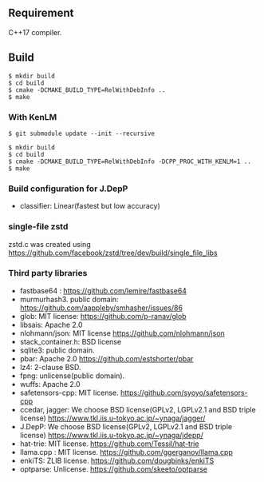 ## Requirement

C++17 compiler.

## Build

```
$ mkdir build
$ cd build
$ cmake -DCMAKE_BUILD_TYPE=RelWithDebInfo ..
$ make
```

### With KenLM

```
$ git submodule update --init --recursive

$ mkdir build
$ cd build
$ cmake -DCMAKE_BUILD_TYPE=RelWithDebInfo -DCPP_PROC_WITH_KENLM=1 ..
$ make
```

### Build configuration for J.DepP

* classifier: Linear(fastest but low accuracy)

### single-file zstd

zstd.c was created using https://github.com/facebook/zstd/tree/dev/build/single_file_libs

### Third party libraries

* fastbase64 : https://github.com/lemire/fastbase64
* murmurhash3. public domain: https://github.com/aappleby/smhasher/issues/86
* glob: MIT license: https://github.com/p-ranav/glob
* libsais: Apache 2.0
* nlohmann/json: MIT license https://github.com/nlohmann/json
* stack_container.h: BSD license
* sqlite3: public domain.
* pbar: Apache 2.0 https://github.com/estshorter/pbar
* lz4: 2-clause BSD.
* fpng: unlicense(public domain).
* wuffs: Apache 2.0
* safetensors-cpp: MIT license. https://github.com/syoyo/safetensors-cpp
* ccedar, jagger: We choose BSD license(GPLv2, LGPLv2.1 and BSD triple license) https://www.tkl.iis.u-tokyo.ac.jp/~ynaga/jagger/
* J.DepP: We choose BSD license(GPLv2, LGPLv2.1 and BSD triple license) https://www.tkl.iis.u-tokyo.ac.jp/~ynaga/jdepp/
* hat-trie: MIT license. https://github.com/Tessil/hat-trie
* llama.cpp : MIT license. https://github.com/ggerganov/llama.cpp
* enkiTS: ZLIB license. https://github.com/dougbinks/enkiTS
* optparse: Unlicense. https://github.com/skeeto/optparse
